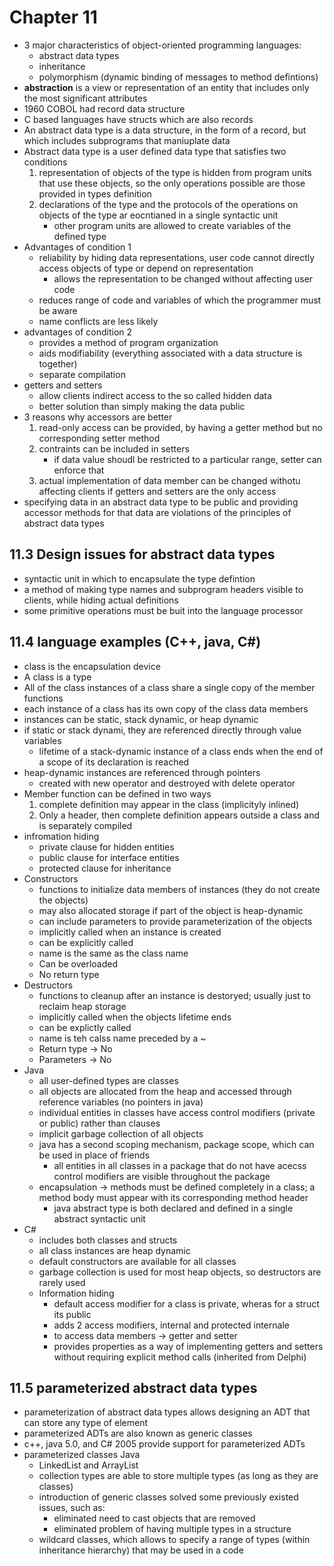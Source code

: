 # Chapter 11
- 3 major characteristics of object-oriented programming languages:
    - abstract data types
    - inheritance
    - polymorphism (dynamic binding of messages to method defintions)
- **abstraction** is a view or representation of an entity that includes only the most significant attributes
- 1960 COBOL had record data structure
- C based languages have structs which are also records
- An abstract data type is a data structure, in the form of a record, but which includes subprograms that maniuplate data
- Abstract data type is a user defined data type that satisfies two conditions
    1. representation of objects of the type is hidden from program units that use these objects, so the only operations possible are those provided in types definition
    2. declarations of the type and the protocols of the operations on objects of the type ar eocntianed in a single syntactic unit
        - other program units are allowed to create variables of the defined type
- Advantages of condition 1
    - reliability by hiding data representations, user code cannot directly access objects of type or depend on representation
        - allows the representation to be changed without affecting user code
    - reduces range of code and variables of which the programmer must be aware
    - name conflicts are less likely
- advantages of condition 2
    - provides a method of program organization
    - aids modifiability (everything associated with a data structure is together)
    - separate compilation
- getters and setters
    - allow clients indirect access to the so called hidden data
    - better solution than simply making the data public
- 3 reasons why accessors are better
    1. read-only access can be provided, by having a getter method but no corresponding setter method
    2. contraints can be included in setters
        - if data value shoudl be restricted to a particular range, setter can enforce that
    3. actual implementation of data member can be changed withotu affecting clients if getters and setters are the only access
- specifying data in an abstract data type to be public and providing accessor methods for that data are violations of the principles of abstract data types
## 11.3 Design issues for abstract data types
- syntactic unit in which to encapsulate the type defintion
- a method of making type names and subprogram headers visible to clients, while hiding actual definitions
- some primitive operations must be buit into the language processor
## 11.4 language examples (C++, java, C#)
- class is the encapsulation device
- A class is a type
- All of the class instances of a class share a single copy of the member functions
- each instance of a class has its own copy of the class data members
- instances can be static, stack dynamic, or heap dynamic
- if static or stack dynami, they are referenced directly through value variables
    - lifetime of a stack-dynamic instance of a class ends when the end of a scope of its declaration is reached
- heap-dynamic instances are referenced through pointers    
    - created with new operator and destroyed with delete operator
- Member function can be defined in two ways
    1. complete definition may appear in the class (implicityly inlined)
    2. Only a header, then complete definition appears outside a class and is separately compiled
- infromation hiding
    - private clause for hidden entities
    - public clause for interface entities
    - protected clause for inheritance
- Constructors
    - functions to initialize data members of instances (they do not create the objects)
    - may also allocated storage if part of the object is heap-dynamic
    - can include parameters to provide parameterization of the objects
    - implicitly called when an instance is created
    - can be explicitly called
    - name is the same as the class name
    - Can be overloaded
    - No return type
- Destructors
    - functions to cleanup after an instance is destoryed; usually just to reclaim heap storage
    - implicitly called when the objects lifetime ends
    - can be explictly called
    - name is teh calss name preceded by a ~
    - Return type -> No
    - Parameters -> No
- Java
    - all user-defined types are classes
    - all objects are allocated from the heap and accessed through reference variables (no pointers in java)
    - individual entities in classes have access control modifiers (private or public) rather than clauses
    - implicit garbage collection of all objects
    - java has a second scoping mechanism, package scope, which can be used in place of friends
        - all entities in all classes in a package that do not have acecss control modifiers are visible throughout the package
    - encapsulation -> methods must be defined completely in a class; a method body must appear with its corresponding method header
        - java abstract type is both declared and defined in a single abstract syntactic unit
- C#
    - includes both classes and structs
    - all class instances are heap dynamic
    - default constructors are available for all classes
    - garbage collection is used for most heap objects, so destructors are rarely used
    - Information hiding
        - default access modifier for a class is private, wheras for a struct its public
        - adds 2 access modifiers, internal and protected internale
        - to access data members -> getter and setter
        - provides properties as a way of implementing getters and setters without requiring explicit method calls (inherited from Delphi)
## 11.5 parameterized abstract data types
- parameterization of abstract data types allows designing an ADT that can store any type of element
- parameterized ADTs are also known as generic classes
- c++, java 5.0, and C# 2005 provide support for parameterized ADTs
- parameterized classes Java
    - LinkedList and ArrayList
    - collection types are able to store multiple types (as long as they are classes)
    - introduction of generic classes solved some previously existed issues, such as:
        - eliminated need to cast objects that are removed
        - eliminated problem of having multiple types in a structure
    - wildcard classes, which allows to specify a range of types (within inheritance hierarchy) that may be used in a code

